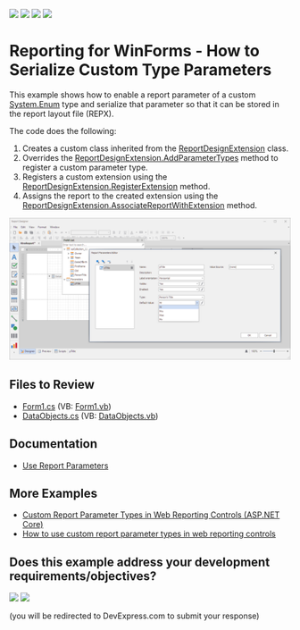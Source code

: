 <!-- default badges list -->
![](https://img.shields.io/endpoint?url=https://codecentral.devexpress.com/api/v1/VersionRange/128603236/23.1.3%2B)
[![](https://img.shields.io/badge/Open_in_DevExpress_Support_Center-FF7200?style=flat-square&logo=DevExpress&logoColor=white)](https://supportcenter.devexpress.com/ticket/details/E3186)
[![](https://img.shields.io/badge/📖_How_to_use_DevExpress_Examples-e9f6fc?style=flat-square)](https://docs.devexpress.com/GeneralInformation/403183)
[![](https://img.shields.io/badge/💬_Leave_Feedback-feecdd?style=flat-square)](#does-this-example-address-your-development-requirementsobjectives)
<!-- default badges end -->
# Reporting for WinForms - How to Serialize Custom Type Parameters


This example shows how to enable a report parameter of a custom [System.Enum](https://learn.microsoft.com/en-us/dotnet/api/system.enum) type and serialize that parameter so that it can be stored in the report layout file (REPX).

The code does the following:

1. Creates a custom class inherited from the [ReportDesignExtension](https://docs.devexpress.com/XtraReports/DevExpress.XtraReports.Extensions.ReportDesignExtension) class.
2. Overrides the [ReportDesignExtension.AddParameterTypes](https://docs.devexpress.com/XtraReports/DevExpress.XtraReports.Extensions.ReportDesignExtension.AddParameterTypes(System.Collections.Generic.IDictionary-System.Type-System.String-)) method to register a custom parameter type.
3. Registers a custom extension using the [ReportDesignExtension.RegisterExtension](https://docs.devexpress.com/XtraReports/DevExpress.XtraReports.Extensions.ReportDesignExtension.RegisterExtension(DevExpress.XtraReports.Extensions.ReportDesignExtension-System.String)) method.
4. Assigns the report to the created extension using the [ReportDesignExtension.AssociateReportWithExtension](https://docs.devexpress.com/XtraReports/DevExpress.XtraReports.Extensions.ReportDesignExtension.AssociateReportWithExtension(DevExpress.XtraReports.UI.XtraReport-System.String)) method.

![Custom Type Parameter](Images/screenshot.png)

## Files to Review

- [Form1.cs](./CS/Form1.cs) (VB: [Form1.vb](./VB/Form1.vb))
- [DataObjects.cs](./CS/DataObjects.cs) (VB: [DataObjects.vb](./VB/DataObjects.vb))

## Documentation

- [Use Report Parameters](https://docs.devexpress.com/XtraReports/4812/detailed-guide-to-devexpress-reporting/use-report-parameters)

## More Examples

- [Custom Report Parameter Types in Web Reporting Controls (ASP.NET Core)](https://github.com/DevExpress-Examples/Reporting-Custom-Parameter-Editor-AspNet-Core)
- [How to use custom report parameter types in web reporting controls](https://github.com/DevExpress-Examples/Reporting-Custom-Parameter-Editor-Mvc)
<!-- feedback -->
## Does this example address your development requirements/objectives?

[<img src="https://www.devexpress.com/support/examples/i/yes-button.svg"/>](https://www.devexpress.com/support/examples/survey.xml?utm_source=github&utm_campaign=reporting-winforms-parameter-custom-type-serialization&~~~was_helpful=yes) [<img src="https://www.devexpress.com/support/examples/i/no-button.svg"/>](https://www.devexpress.com/support/examples/survey.xml?utm_source=github&utm_campaign=reporting-winforms-parameter-custom-type-serialization&~~~was_helpful=no)

(you will be redirected to DevExpress.com to submit your response)
<!-- feedback end -->
